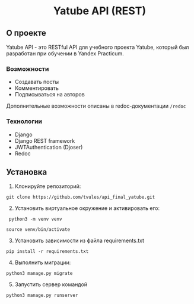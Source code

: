 <h1 align="center">Yatube API (REST)</h1>

## О проекте

Yatube API - это RESTful API для учебного проекта Yatube, который был разработан при обучении в Yandex Practicum.

### Возможности

- Создавать посты
- Комментировать
- Подписываться на авторов

Дополнительные возможности описаны в redoc-документации `/redoc`

### Технологии

- Django
- Django REST framework
- JWTAuthentication (Djoser)
- Redoc

## Установка

1. Клонируйте репозиторий:
 ```
 git clone https://github.com/tvules/api_final_yatube.git
 ```
2. Установить виртуальное окружение и активировать его:
```
 python3 -m venv venv
 ```
 ```
 source venv/bin/activate
 ```
3. Установить зависимости из файла requirements.txt
```
pip install -r requirements.txt
```
4. Выполнить миграции:
```
python3 manage.py migrate
```
5. Запустить сервер командой
```
python3 manage.py runserver
```